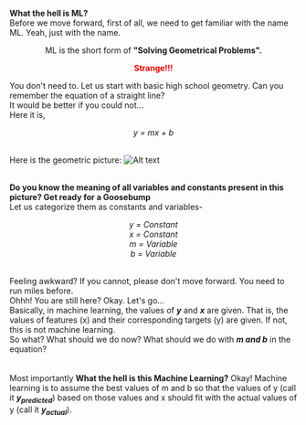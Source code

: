 **What the hell is ML?**<br>
Before we move forward, first of all, we need to get familiar with the name ML. Yeah, just with the name. 
<br>
<p align='center'>ML is the short form of <b>"Solving Geometrical Problems".</p></b>

<b><font color='red'><p align='center'>Strange!!!</p></font></b>
  
You don't need to.
Let us start with basic high school geometry.
Can you remember the equation of a straight line? 
<br>
It would be better if you could not...
<br>
Here it is,
<i><p align='center'>y = mx + b</p></i>
<br>
Here is the geometric picture:
![Alt text](https://github.com/Nasim-Ahmed71/Deep-Learning-Easy-Learn/blob/main/Introduction%20to%20ML/Images/Straight_line.png?raw=true)

<br>
<b>Do you know the meaning of all variables and constants present in this picture? Get ready for a Goosebump</b>
<br>
Let us categorize them as constants and variables-
<p align='center'><i>y = Constant</i><br>
<i>x = Constant</i><br>
<i>m = Variable</i><br>
<i>b = Variable</i><br></p>
<br>
Feeling awkward? If you cannot, please don't move forward. You need to run miles before.
<br>Ohhh! You are still here? Okay. Let's go...<br>
Basically, in machine learning, the values of <b><i>y</i></b> and <b><i>x</i></b> are given. That is, the values of features (x) and their corresponding targets (y) are given. If not, this is not machine learning.
<br>
So what? What should we do now? What should we do with <b><i>m and b</i></b> in the equation?<br>
<br>
<br>Most importantly <b>What the hell is this Machine Learning?</b>
Okay! Machine learning is to assume the best values of m and b so that the values of y (call it <b><i>y<sub>predicted</sub></i></b>) based on those values and x should fit with the actual values of y (call it <b><i>y<sub>actual</sub></i></b>).
